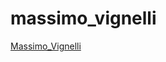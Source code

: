 # massimo_vignelli

[Massimo_Vignelli]("https://gemma-ferguson.github.io/massimo_vignelli/vignelli.html")

